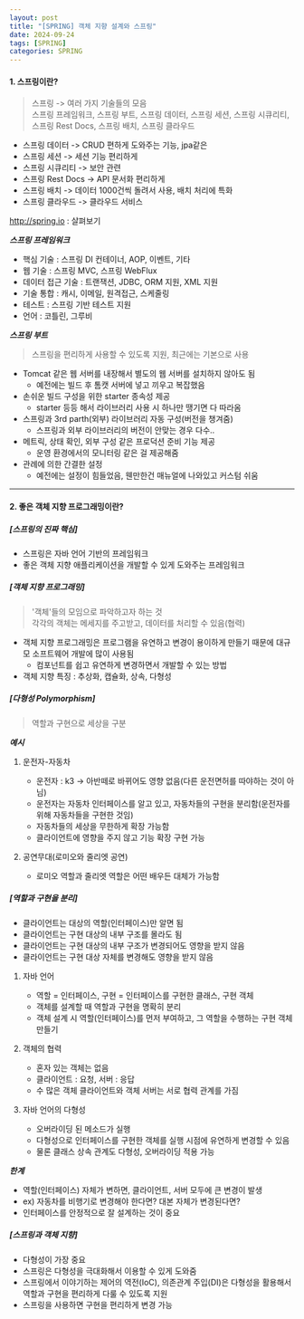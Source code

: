 ```yaml
---
layout: post
title: "[SPRING] 객체 지향 설계와 스프링"
date: 2024-09-24
tags: [SPRING]
categories: SPRING
---
```


#### 1. 스프링이란?

> 스프링 -> 여러 가지 기술들의 모음   
> 스프링 프레임워크, 스프링 부트, 스프링 데이터, 스프링 세션, 스프링 시큐리티, 스프링 Rest Docs, 스프링 배치, 스프링 클라우드

- 스프링 데이터 -> CRUD 편하게 도와주는 기능, jpa같은
- 스프링 세션 -> 세션 기능 편리하게
- 스프링 시큐리티 -> 보안 관련
- 스프링 Rest Docs -> API 문서화 편리하게
- 스프링 배치 -> 데이터 1000건씩 돌려서 사용, 배치 처리에 특화
- 스프링 클라우드 -> 클라우드 서비스

http://spring.io : 살펴보기

***스프링 프레임워크***
- 핵심 기술 : 스프링 DI 컨테이너, AOP, 이벤트, 기타
- 웹 기술 : 스프링 MVC, 스프링 WebFlux
- 데이터 접근 기술 : 트랜잭션, JDBC, ORM 지원, XML 지원
- 기술 통합 : 캐시, 이메일, 원격접근, 스케줄링
- 테스트 : 스프링 기반 테스트 지원
- 언어 : 코틀린, 그루비

***스프링 부트***
> 스프링을 편리하게 사용할 수 있도록 지원, 최근에는 기본으로 사용
- Tomcat 같은 웹 서버를 내장해서 별도의 웹 서버를 설치하지 않아도 됨
  - 예전에는 빌드 후 톰캣 서버에 넣고 끼우고 복잡했음
- 손쉬운 빌드 구성을 위한 starter 종속성 제공
  - starter 등등 해서 라이브러리 사용 시 하나만 땡기면 다 따라옴
- 스프링과 3rd parth(외부) 라이브러리 자동 구성(버전을 챙겨줌)
  - 스프링과 외부 라이브러리의 버전이 안맞는 경우 다수..
- 메트릭, 상태 확인, 외부 구성 같은 프로덕션 준비 기능 제공
  - 운영 환경에서의 모니터링 같은 걸 제공해줌
- 관례에 의한 간결한 설정
  - 예전에는 설정이 힘들었음, 웬만한건 매뉴얼에 나와있고 커스텀 쉬움

---

#### 2. 좋은 객체 지향 프로그래밍이란?

##### [스프링의 진짜 핵심]

- 스프링은 자바 언어 기반의 프레임워크
- 좋은 객체 지향 애플리케이션을 개발할 수 있게 도와주는 프레임워크

##### [객체 지향 프로그래밍]

> '객체'들의 모임으로 파악하고자 하는 것   
> 각각의 객체는 메세지를 주고받고, 데이터를 처리할 수 있음(협력)

- 객체 지향 프로그래밍은 프로그램을 유연하고 변경이 용이하게 만들기 때문에 대규모 소프트웨어 개발에 많이 사용됨
  - 컴포넌트를 쉽고 유연하게 변경하면서 개발할 수 있는 방법
- 객체 지향 특징 : 추상화, 캡슐화, 상속, 다형성

##### [다형성 Polymorphism]

> 역할과 구현으로 세상을 구분

***예시***
1. 운전자-자동차
    - 운전자 : k3 -> 아반떼로 바뀌어도 영향 없음(다른 운전면허를 따야하는 것이 아님)
    - 운전자는 자동차 인터페이스를 알고 있고, 자동차들의 구현을 분리함(운전자를 위해 자동차들을 구현한 것임)
    - 자동차들의 세상을 무한하게 확장 가능함
    - 클라이언트에 영향을 주지 않고 기능 확장 구현 가능

2. 공연무대(로미오와 줄리엣 공연)
    - 로미오 역할과 줄리엣 역할은 어떤 배우든 대체가 가능함

##### [역할과 구현을 분리]

- 클라이언트는 대상의 역할(인터페이스)만 알면 됨
- 클라이언트는 구현 대상의 내부 구조를 몰라도 됨
- 클라이언트는 구현 대상의 내부 구조가 변경되어도 영향을 받지 않음
- 클라이언트는 구현 대상 자체를 변경해도 영향을 받지 않음   

1. 자바 언어
    - 역할 = 인터페이스, 구현 = 인터페이스를 구현한 클래스, 구현 객체
    - 객체를 설계할 때 역할과 구현을 명확히 분리
    - 객체 설계 시 역할(인터페이스)를 먼저 부여하고, 그 역할을 수행하는 구현 객체 만들기

2. 객체의 협력
    - 혼자 있는 객체는 없음
    - 클라이언트 : 요청, 서버 : 응답
    - 수 많은 객체 클라이언트와 객체 서버는 서로 협력 관계를 가짐

3. 자바 언어의 다형성
    - 오버라이딩 된 메소드가 실행
    - 다형성으로 인터페이스를 구현한 객체를 실행 시점에 유연하게 변경할 수 있음
    - 물론 클래스 상속 관계도 다형성, 오버라이딩 적용 가능

***한계***
- 역할(인터페이스) 자체가 변하면, 클라이언트, 서버 모두에 큰 변경이 발생
- ex) 자동차를 비행기로 변경해야 한다면? 대본 자체가 변경된다면?
- 인터페이스를 안정적으로 잘 설계하는 것이 중요

##### [스프링과 객체 지향]
- 다형성이 가장 중요
- 스프링은 다형성을 극대화해서 이용할 수 있게 도와줌
- 스프링에서 이야기하는 제어의 역전(IoC), 의존관계 주입(DI)은 다형성을 활용해서 역할과 구현을 편리하게 다룰 수 있도록 지원
- 스프링을 사용하면 구현을 편리하게 변경 가능
